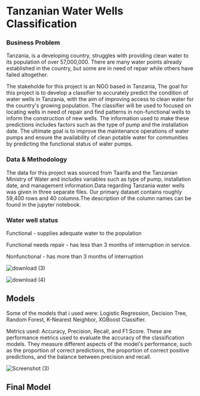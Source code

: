 
# Tanzanian Water Wells Classification
### Business Problem
Tanzania, is a developing country, struggles with providing clean water to its population of over 57,000,000. There are many water points already established in the country, but some are in need of repair while others have failed altogether.

The stakeholde for this project is an NGO based in Tanzania, The goal for this project is to develop a classifier to accurately predict the condition of water wells in Tanzania, with the aim of improving access to clean water for the country's growing population. The classifier will be used to focused on locating wells in need of repair and find patterns in non-functional wells to inform the construction of new wells. The information used to make these predictions includes factors such as the type of pump and the installation date. The ultimate goal is to improve the maintenance operations of water pumps and ensure the availability of clean potable water for communities by predicting the functional status of water pumps.

### Data & Methodology
The data for this project was sourced from Taarifa and the Tanzanian Ministry of Water and includes variables such as type of pump, installation date, and management information.Data regarding Tanzania water wells was given in three separate files. Our primary dataset contains roughly 59,400 rows and 40 columns.The description of the column names can be found in the jupyter notebook.

### Water well status
Functional - supplies adequate water to the population

Functional needs repair - has less than 3 months of interruption in service.

Nonfunctional  - has more than 3 months of interruption


![download (3)](https://user-images.githubusercontent.com/113707140/217998615-29b81921-0846-464b-b17c-bb86c42f1e59.png)



![download (4)](https://user-images.githubusercontent.com/113707140/218000368-613373e5-bbd9-4840-adb6-c5ccb348e590.png)

## Models
Some of the models that i used were: Logistic Regression, Decision Tree, Random Forest, K-Nearest Neighbor, XGBoost Classifier. 

Metrics used: Accuracy, Precision, Recall, and F1 Score. These are performance metrics used to evaluate the accuracy of the classification models. They measure different aspects of the model's performance, such as the proportion of correct predictions, the proportion of correct positive predictions, and the balance between precision and recall.


![Screenshot (3)](https://user-images.githubusercontent.com/113707140/217999702-3510bd83-b1b5-4542-9136-b72610a45e28.png)


## Final Model
